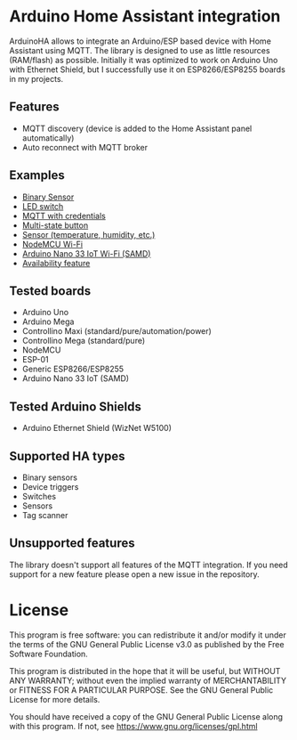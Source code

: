 # Arduino Home Assistant integration

ArduinoHA allows to integrate an Arduino/ESP based device with Home Assistant using MQTT.
The library is designed to use as little resources (RAM/flash) as possible.
Initially it was optimized to work on Arduino Uno with Ethernet Shield,
but I successfully use it on ESP8266/ESP8255 boards in my projects.

## Features

* MQTT discovery (device is added to the Home Assistant panel automatically)
* Auto reconnect with MQTT broker

## Examples

* [Binary Sensor](examples/binary-sensor/binary-sensor.ino)
* [LED switch](examples/led-switch/led-switch.ino)
* [MQTT with credentials](examples/mqtt-with-credentials/mqtt-with-credentials.ino)
* [Multi-state button](examples/multi-state-button/multi-state-button.ino)
* [Sensor (temperature, humidity, etc.)](examples/sensor/sensor.ino)
* [NodeMCU Wi-Fi](examples/nodemcu/nodemcu.ino)
* [Arduino Nano 33 IoT Wi-Fi (SAMD)](examples/nano33iot/nano33iot.ino)
* [Availability feature](examples/availability/availability.ino)

## Tested boards

* Arduino Uno
* Arduino Mega
* Controllino Maxi (standard/pure/automation/power)
* Controllino Mega (standard/pure)
* NodeMCU
* ESP-01
* Generic ESP8266/ESP8255
* Arduino Nano 33 IoT (SAMD)

## Tested Arduino Shields

* Arduino Ethernet Shield (WizNet W5100)

## Supported HA types

* Binary sensors
* Device triggers
* Switches
* Sensors
* Tag scanner

## Unsupported features

The library doesn't support all features of the MQTT integration.
If you need support for a new feature please open a new issue in the repository.

# License

This program is free software: you can redistribute it and/or modify it under the terms of the GNU General Public License v3.0 as published by the Free Software Foundation.

This program is distributed in the hope that it will be useful, but WITHOUT ANY WARRANTY; without even the implied warranty of MERCHANTABILITY or FITNESS FOR A PARTICULAR PURPOSE. See the GNU General Public License for more details.

You should have received a copy of the GNU General Public License along with this program. If not, see https://www.gnu.org/licenses/gpl.html
